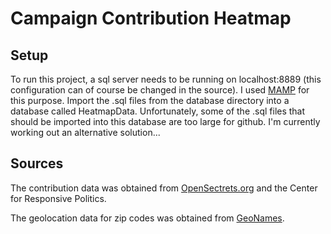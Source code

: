 Campaign Contribution Heatmap
=============================

## Setup

To run this project, a sql server needs to be running on localhost:8889 (this configuration can of course be changed in the source). I used [MAMP](www.mamp.info/‎) for this purpose. Import the .sql files from the database directory into a database called HeatmapData. Unfortunately, some of the .sql files that should be imported into this database are too large for github. I'm currently working out an alternative solution...

## Sources
The contribution data was obtained from [OpenSectrets.org](http://www.opensecrets.org) and the Center for Responsive Politics.

The geolocation data for zip codes was obtained from [GeoNames](http://www.geonames.org).
